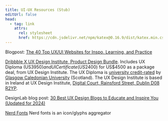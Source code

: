 ```yaml
---
title: UI-UX Resources (Stub)
editUrl: false
head:
  - tag: link
    attrs:
      rel: stylesheet
      href: https://cdn.jsdelivr.net/npm/katex@0.16.9/dist/katex.min.css
---
```


Blogpost: [The 40 Top UX/UI Websites for Inspo, Learning, and Practice](https://blog.uxfol.io/ux-websites/)

[Dribbble X UX Design Institute, Product Design Bundle](https://dribbble.com/product-design). Includes UX Diploma (US$3950) and UI Certificate (US$2400) for US\$4500 as a package deal, from UX Design Institute. The UX Diploma is [university credit-rated](https://www.uxdesigninstitute.com/courses/ux-design) by [Glasgow Caledonian University](https://www.gcu.ac.uk/) (Scotland). The UX Design Institute is based in Ireland at UX Design Institute, [Digital Court, Rainsford Street, Dublin D08 R2YP](https://www.google.ca/maps/place/UX+Design+Institute/@53.3422987,-6.2822853,3a,60y,210.11h,85.6t/data=!3m6!1e1!3m4!1sAFpdG-8pLuv32HLZfEWuEQ!2e0!7i16384!8i8192!4m7!3m6!1s0x48670e9cebd2c301:0x7d19c1f6455b9e27!8m2!3d53.3420766!4d-6.2823363!10e5!16s%2Fg%2F11clrn1xth?coh=205409\&entry=ttu).

DesignLab blog post: [30 Best UX Design Blogs to Educate and Inspire You (Updated for 2024)](https://designlab.com/blog/top-ux-design-blogs)

[Nerd Fonts](https://www.nerdfonts.com/) Nerd fonts is an icon/glyphs aggregator
